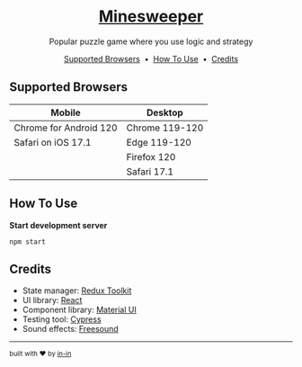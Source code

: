 <h1 align="center">
	<a href="https://mineszone.vercel.app">Minesweeper</a>
</h1>

<p align="center">Popular puzzle game where you use logic and strategy</p>

<p align="center">
	<a href="#supported-browsers">Supported Browsers</a>
	&nbsp;•&nbsp;
	<a href="#how-to-use">How To Use</a>
	&nbsp;•&nbsp;
	<a href="#credits">Credits</a>
</p>

## Supported Browsers

| Mobile | Desktop |
| --- | --- |
|Chrome for Android 120 | Chrome 119-120|
|Safari on iOS 17.1 | Edge 119-120|
| | Firefox 120|
| | Safari 17.1|

## How To Use

**Start development server**

```shell
npm start
```

## Credits

- State manager: [Redux Toolkit](https://github.com/reduxjs/redux)
- UI library: [React](https://github.com/facebook/react)
- Component library: [Material UI](https://github.com/mui/material-ui)
- Testing tool: [Cypress](https://github.com/cypress-io/cypress)
- Sound effects: [Freesound](https://freesound.org/)
---

<sub>built with ❤︎ by <a href="https://github.com/in-in">in-in</a></sub>
